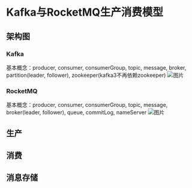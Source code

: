 # Kafka与RocketMQ生产消费模型
## 架构图
### Kafka
基本概念：producer, consumer, consumerGroup, topic, message, broker, partition(leader, follower), zookeeper(kafka3不再依赖zookeeper)
![图片](https://user-images.githubusercontent.com/24954102/158013057-7d0ceaa9-708b-46f3-a248-0ada0a527de6.png)

### RocketMQ
基本概念：producer, consumer, consumerGroup, topic, message, broker(leader, follower), queue, commitLog, nameServer
![图片](https://user-images.githubusercontent.com/24954102/158013831-310acc92-fde5-4a80-aca8-1fa83551c6c3.png)


## 生产

## 消费

## 消息存储

